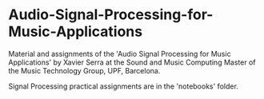 # Audio-Signal-Processing-for-Music-Applications
Material and assignments of the 'Audio Signal Processing for Music Applications' by Xavier Serra at the Sound and Music Computing Master of the Music Technology Group, UPF, Barcelona.

Signal Processing practical assignments are in the 'notebooks' folder.